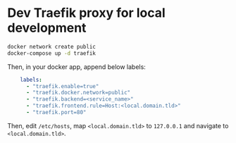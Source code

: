 # Dev Traefik proxy for local development

```bash
docker network create public
docker-compose up -d traefik
```

Then, in your docker app, append below labels:

```yml
    labels:
      - "traefik.enable=true"
      - "traefik.docker.network=public"
      - "traefik.backend=<service_name>"
      - "traefik.frontend.rule=Host:<local.domain.tld>"
      - "traefik.port=80"
```

Then, edit `/etc/hosts`, map `<local.domain.tld>` to `127.0.0.1` and navigate to `<local.domain.tld>`.
